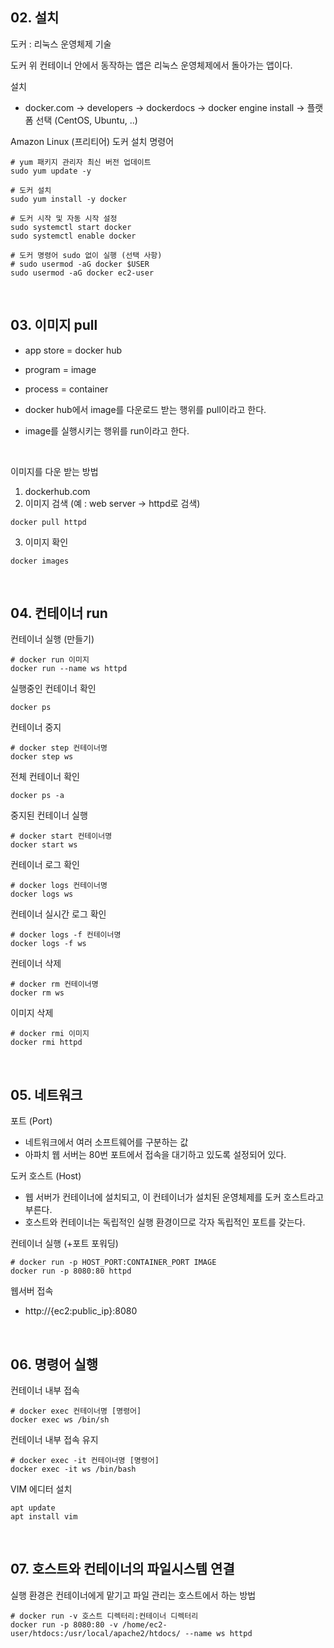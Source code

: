 
## 02. 설치

도커 : 리눅스 운영체제 기술

도커 위 컨테이너 안에서 동작하는 앱은 리눅스 운영체제에서 돌아가는 앱이다.

설치
- docker.com -> developers -> dockerdocs -> docker engine install -> 플랫폼 선택 (CentOS, Ubuntu, ..)

Amazon Linux (프리티어) 도커 설치 명령어
```shell
# yum 패키지 관리자 최신 버전 업데이트
sudo yum update -y
```
```shell
# 도커 설치
sudo yum install -y docker
```
```shell
# 도커 시작 및 자동 시작 설정
sudo systemctl start docker
sudo systemctl enable docker
```
```shell
# 도커 명령어 sudo 없이 실행 (선택 사항)
# sudo usermod -aG docker $USER
sudo usermod -aG docker ec2-user
```

<br />

## 03. 이미지 pull

- app store = docker hub
- program = image
- process = container


- docker hub에서 image를 다운로드 받는 행위를 pull이라고 한다.
- image를 실행시키는 행위를 run이라고 한다.

<br />

이미지를 다운 받는 방법
1. dockerhub.com
2. 이미지 검색 (예 : web server -> httpd로 검색)
```shell
docker pull httpd
```
3. 이미지 확인
```shell
docker images
```

<br />

## 04. 컨테이너 run

컨테이너 실행 (만들기)
```shell
# docker run 이미지
docker run --name ws httpd
```

실행중인 컨테이너 확인
```shell
docker ps
```

컨테이너 중지
```shell
# docker step 컨테이너명
docker step ws
```

전체 컨테이너 확인
```shell
docker ps -a
```

중지된 컨테이너 실행
```shell
# docker start 컨테이너명
docker start ws
```

컨테이너 로그 확인
```shell
# docker logs 컨테이너명
docker logs ws
```

컨테이너 실시간 로그 확인
```shell
# docker logs -f 컨테이너명
docker logs -f ws
```

컨테이너 삭제
```shell
# docker rm 컨테이너명
docker rm ws
```

이미지 삭제
```shell
# docker rmi 이미지
docker rmi httpd 
```

<br />

## 05. 네트워크

포트 (Port)
- 네트워크에서 여러 소프트웨어를 구분하는 값
- 아파치 웹 서버는 80번 포트에서 접속을 대기하고 있도록 설정되어 있다.

도커 호스트 (Host)
- 웹 서버가 컨테이너에 설치되고, 이 컨테이너가 설치된 운영체제를 도커 호스트라고 부른다.
- 호스트와 컨테이너는 독립적인 실행 환경이므로 각자 독립적인 포트를 갖는다.

컨테이너 실행 (+포트 포워딩)
```shell
# docker run -p HOST_PORT:CONTAINER_PORT IMAGE
docker run -p 8080:80 httpd
```

웹서버 접속
- http://{ec2:public_ip}:8080

<br />

## 06. 명령어 실행
컨테이너 내부 접속
```shell
# docker exec 컨테이너명 [명령어]
docker exec ws /bin/sh
```
컨테이너 내부 접속 유지
```shell
# docker exec -it 컨테이너명 [명령어]
docker exec -it ws /bin/bash
```
VIM 에디터 설치
```shell
apt update
apt install vim
```

<br />

## 07. 호스트와 컨테이너의 파일시스템 연결

실행 환경은 컨테이너에게 맡기고 파일 관리는 호스트에서 하는 방법
```shell
# docker run -v 호스트 디렉터리:컨테이너 디렉터리
docker run -p 8080:80 -v /home/ec2-user/htdocs:/usr/local/apache2/htdocs/ --name ws httpd
```
